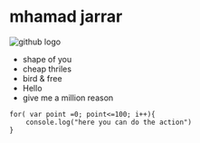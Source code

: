 # mhamad jarrar
![github logo](https://scontent.fjrs2-1.fna.fbcdn.net/v/t1.0-9/12931092_10204315440645875_5752854092820941711_n.jpg?oh=f605b1b7abbf875ece1fa489f9dceb90&oe=5A26ADC9)

* shape of you
* cheap thriles 
* bird & free
* Hello 
* give me a million reason

```
for( var point =0; point<=100; i++){
	console.log("here you can do the action")
} 
```
